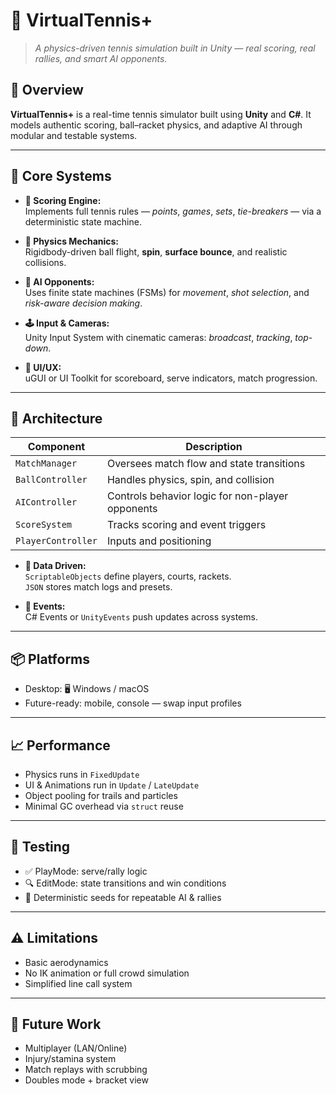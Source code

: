 # 🎾 **VirtualTennis+**

> *A physics-driven tennis simulation built in Unity — real scoring, real rallies, and smart AI opponents.*  

## 🧠 Overview

**VirtualTennis+** is a real-time tennis simulator built using **Unity** and **C#**. It models authentic scoring, ball–racket physics, and adaptive AI through modular and testable systems.

---

## 🧱 Core Systems

- **🧮 Scoring Engine:**  
  Implements full tennis rules — _points_, _games_, _sets_, _tie-breakers_ — via a deterministic state machine.

- **🎾 Physics Mechanics:**  
  Rigidbody-driven ball flight, **spin**, **surface bounce**, and realistic collisions.

- **🤖 AI Opponents:**  
  Uses finite state machines (FSMs) for _movement_, _shot selection_, and _risk-aware decision making_.

- **🕹️ Input & Cameras:**  
  Unity Input System with cinematic cameras: _broadcast_, _tracking_, _top-down_.

- **🧩 UI/UX:**  
  uGUI or UI Toolkit for scoreboard, serve indicators, match progression.

---

## 🧱 Architecture

| Component          | Description |
|-------------------|-------------|
| `MatchManager`     | Oversees match flow and state transitions |
| `BallController`   | Handles physics, spin, and collision |
| `AIController`     | Controls behavior logic for non-player opponents |
| `ScoreSystem`      | Tracks scoring and event triggers |
| `PlayerController` | Inputs and positioning |

- **📄 Data Driven:**  
  `ScriptableObjects` define players, courts, rackets.  
  `JSON` stores match logs and presets.

- **🔔 Events:**  
  C# Events or `UnityEvents` push updates across systems.

---

## 📦 Platforms

- Desktop: 🖥️ Windows / macOS  
- Future-ready: mobile, console — swap input profiles

---

## 📈 Performance

- Physics runs in `FixedUpdate`  
- UI & Animations run in `Update` / `LateUpdate`  
- Object pooling for trails and particles  
- Minimal GC overhead via `struct` reuse

---

## 🧪 Testing

- ✅ PlayMode: serve/rally logic  
- 🔍 EditMode: state transitions and win conditions  
- 🎯 Deterministic seeds for repeatable AI & rallies

---

## ⚠️ Limitations

- Basic aerodynamics  
- No IK animation or full crowd simulation  
- Simplified line call system

---

## 🚀 Future Work

- Multiplayer (LAN/Online)  
- Injury/stamina system  
- Match replays with scrubbing  
- Doubles mode + bracket view
